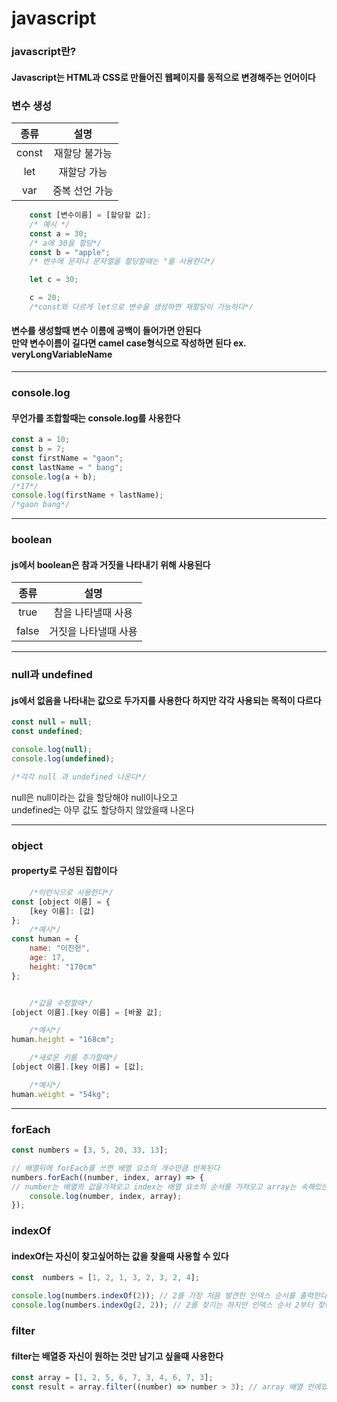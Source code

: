 # javascript

### javascript란?

#### Javascript는 HTML과 CSS로 만들어진 웹페이지를 동적으로 변경해주는 언어이다

### 변수 생성

| 종류  |      설명      |
| :---: | :------------: |
| const | 재할당 불가능  |
|  let  |  재할당 가능   |
|  var  | 중복 선언 가능 |

```js
    const [변수이름] = [할당할 값];
    /* 예시 */
    const a = 30;
    /* a에 30을 할당*/
    const b = "apple";
    /* 변수에 문자나 문자열을 할당할때는 "를 사용한다*/

    let c = 30;

    c = 20;
    /*const와 다르게 let으로 변수을 생성하면 재할당이 가능하다*/
```

#### 변수를 생성할때 변수 이름에 공백이 들어가면 안된다 <br> 만약 변수이름이 길다면 camel case형식으로 작성하면 된다 ex. veryLongVariableName

<hr/>

### console.log

#### 무언가를 조합할때는 console.log를 사용한다

```js
const a = 10;
const b = 7;
const firstName = "gaon";
const lastName = " bang";
console.log(a + b);
/*17*/
console.log(firstName + lastName);
/*gaon bang*/
```

<hr/>

### boolean

#### js에서 boolean은 참과 거짓을 나타내기 위해 사용된다

| 종류  |         설명         |
| :---: | :------------------: |
| true  |  참을 나타낼때 사용  |
| false | 거짓을 나타낼때 사용 |

<hr/>

### null과 undefined

#### js에서 없음을 나타내는 값으로 두가지를 사용한다 하지만 각각 사용되는 목적이 다르다

```js
const null = null;
const undefined;

console.log(null);
console.log(undefined);

/*각각 null 과 undefined 나온다*/
```

null은 null이라는 값을 할당해야 null이나오고<br/>
undefined는 아무 값도 할당하지 않았을때 나온다

<hr/>

### object

#### property로 구성된 집합이다

```js
    /*이런식으로 사용한다*/
const [object 이름] = {
    [key 이름]: [값]
};
    /*예시*/
const human = {
    name: "이진헌",
    age: 17,
    height: "170cm"
};


    /*값을 수정할때*/
[object 이름].[key 이름] = [바꿀 값];

    /*예시*/
human.height = "168cm";

    /*새로운 키를 추가할때*/
[object 이름].[key 이름] = [값];

    /*예시*/
human.weight = "54kg";
```

<hr>

### forEach

``` js
const numbers = [3, 5, 20, 33, 13];

// 배열뒤에 forEach를 쓰면 배열 요소의 개수만큼 반복된다
numbers.forEach((number, index, array) => { 
// number는 배열의 값을가져오고 index는 배열 요소의 순서를 가져오고 array는 속해있는 배열을 가져온다
    console.log(number, index, array);
});
```

### indexOf

#### indexOf는 자신이 찾고싶어하는 값을 찾을때 사용할 수 있다

``` js
const  numbers = [1, 2, 1, 3, 2, 3, 2, 4];

console.log(numbers.indexOf(2)); // 2를 가장 처음 발견한 인덱스 순서를 출력한다  1을 출력
console.log(numbers.indexOg(2, 2)); // 2를 찾기는 하지만 인덱스 순서 2부터 찾아 출력한다  4를 출력
```

###  filter

#### filter는 배열중 자신이 원하는 것만 남기고 싶을때 사용한다

``` js
const array = [1, 2, 5, 6, 7, 3, 4, 6, 7, 3];
const result = array.filter((number) => number > 3); // array 배열 안에있는 숫자중 3보다 큰 숫자만 result에 저장된다